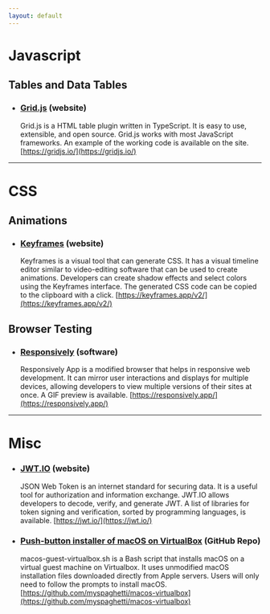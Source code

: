 ```yaml
---
layout: default
---
```

# Javascript
## Tables and Data Tables
- ### [Grid.js](https://gridjs.io/) (website)
  Grid.js is a HTML table plugin written in TypeScript. It is easy to use, extensible, and open source. Grid.js works with most JavaScript frameworks. An example of the working code is available on the site. 
  [https://gridjs.io/](https://gridjs.io/)

--------------

# CSS
## Animations 
- ### [Keyframes](https://keyframes.app/v2/) (website)
  Keyframes is a visual tool that can generate CSS. It has a visual timeline editor similar to video-editing software that can be used to create animations. Developers can create shadow effects and select colors using the Keyframes interface. The generated CSS code can be copied to the clipboard with a click. 
  [https://keyframes.app/v2/](https://keyframes.app/v2/)

## Browser Testing
- ### [Responsively](https://responsively.app/) (software)
  Responsively App is a modified browser that helps in responsive web development. It can mirror user interactions and displays for multiple devices, allowing developers to view multiple versions of their sites at once. A GIF preview is available.
  [https://responsively.app/](https://responsively.app/)

--------------

# Misc
- ### [JWT.IO](https://jwt.io/) (website)
  JSON Web Token is an internet standard for securing data. It is a useful tool for authorization and information exchange. JWT.IO allows developers to decode, verify, and generate JWT. A list of libraries for token signing and verification, sorted by programming languages, is available.
  [https://jwt.io/](https://jwt.io/)

- ### [Push-button installer of macOS on VirtualBox](https://github.com/myspaghetti/macos-virtualbox) (GitHub Repo)
  macos-guest-virtualbox.sh is a Bash script that installs macOS on a virtual guest machine on Virtualbox. It uses unmodified macOS installation files downloaded directly from Apple servers. Users will only need to follow the prompts to install macOS.
  [https://github.com/myspaghetti/macos-virtualbox](https://github.com/myspaghetti/macos-virtualbox)